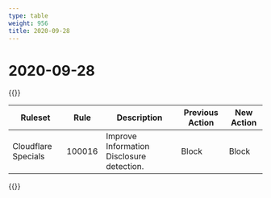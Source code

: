 ```yaml
---
type: table
weight: 956
title: 2020-09-28
---
```


# 2020-09-28

{{<table-wrap>}}<table style="width: 100%">

<thead>
  <tr>
    <th>Ruleset</th>
    <th>Rule</th>
    <th>Description</th>
    <th>Previous Action</th>
    <th>New Action</th>
  </tr>
</thead>
<tbody>
  <tr>
    <td>Cloudflare Specials</td>
    <td>100016</td>
    <td>Improve Information Disclosure detection.</td>
    <td>Block</td>
    <td>Block</td>
  </tr>
</tbody>

</table>{{</table-wrap>}}
